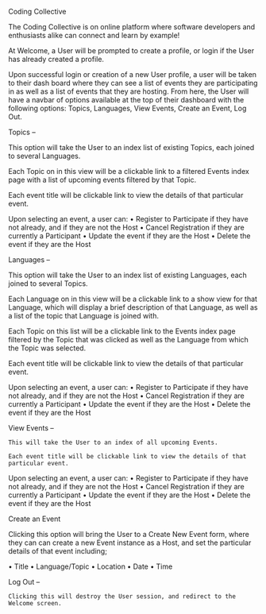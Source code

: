 Coding Collective 

The Coding Collective is on online platform where software developers and enthusiasts alike can connect and learn by example!

At Welcome, a User will be prompted to create a profile, or login if the User has already created a profile.

Upon successful login or creation of a new User profile, a user will be taken to their dash board where they can see a list of events they are participating in as well as a list of events that they are hosting. From here, the User will have a navbar of options available at the top of their dashboard with the following options: Topics, Languages, View Events, Create an Event, Log Out.

Topics – 

This option will take the User to an index list of existing Topics, each joined to several Languages. 

Each Topic on in this view will be a clickable link to a filtered Events index page with a list of upcoming events filtered by that Topic. 

Each event title will be clickable link to view the details of that particular event. 

Upon selecting an event, a user can:
•	Register to Participate if they have not already, and if they are not the Host
•	Cancel Registration if they are currently a Participant 
•	Update the event if they are the Host
•	Delete the event if they are the Host 


Languages  – 

This option will take the User to an index list of existing Languages, each joined to several Topics. 

Each Language on in this view will be a clickable link to a show view for that Language, which will display a brief description of that Language, as well as a list of the topic that Language is joined with. 

Each Topic on this list will be a clickable link to the Events index page filtered by the Topic that was clicked as well as the Language from which the Topic was selected.

Each event title will be clickable link to view the details of that particular event. 

Upon selecting an event, a user can:
•	Register to Participate if they have not already, and if they are not the Host
•	Cancel Registration if they are currently a Participant 
•	Update the event if they are the Host
•	Delete the event if they are the Host 


View Events – 

	This will take the User to an index of all upcoming Events.

	Each event title will be clickable link to view the details of that particular event. 

Upon selecting an event, a user can:
•	Register to Participate if they have not already, and if they are not the Host
•	Cancel Registration if they are currently a Participant 
•	Update the event if they are the Host
•	Delete the event if they are the Host 
	
	

Create an Event 


Clicking this option will bring the User to a Create New Event form, where they can can create a new Event instance as a Host, and set the particular details of that event including;

•	Title
•	Language/Topic
•	Location
•	Date
•	Time

Log Out –

	Clicking this will destroy the User session, and redirect to the Welcome screen. 

